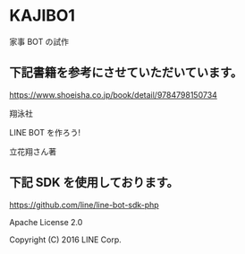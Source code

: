 # KAJIBO1

家事 BOT の試作

## 下記書籍を参考にさせていただいています。

https://www.shoeisha.co.jp/book/detail/9784798150734

翔泳社

LINE BOT を作ろう!

立花翔さん著

## 下記 SDK を使用しております。

https://github.com/line/line-bot-sdk-php

Apache License 2.0

Copyright (C) 2016 LINE Corp.
